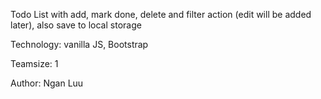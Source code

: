 Todo List with add, mark done, delete and filter action (edit will be added later), also save to local storage

Technology: vanilla JS, Bootstrap

Teamsize: 1

Author: Ngan Luu

